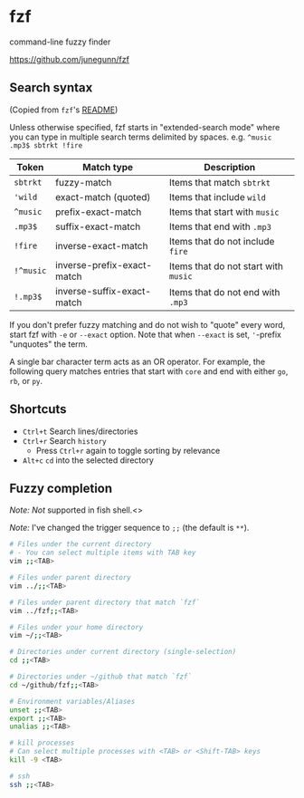 # fzf

command-line fuzzy finder

<https://github.com/junegunn/fzf>

## Search syntax

(Copied from `fzf`'s [README](https://github.com/junegunn/fzf/blob/master/README.md))

Unless otherwise specified, fzf starts in "extended-search mode" where you can
type in multiple search terms delimited by spaces. e.g. `^music .mp3$ sbtrkt !fire`

| Token     | Match type                 | Description                          |
| --------- | -------------------------- | ------------------------------------ |
| `sbtrkt`  | fuzzy-match                | Items that match `sbtrkt`            |
| `'wild`   | exact-match (quoted)       | Items that include `wild`            |
| `^music`  | prefix-exact-match         | Items that start with `music`        |
| `.mp3$`   | suffix-exact-match         | Items that end with `.mp3`           |
| `!fire`   | inverse-exact-match        | Items that do not include `fire`     |
| `!^music` | inverse-prefix-exact-match | Items that do not start with `music` |
| `!.mp3$`  | inverse-suffix-exact-match | Items that do not end with `.mp3`    |

If you don't prefer fuzzy matching and do not wish to "quote" every word,
start fzf with `-e` or `--exact` option. Note that when `--exact` is set,
`'`-prefix "unquotes" the term.

A single bar character term acts as an OR operator. For example, the following
query matches entries that start with `core` and end with either `go`, `rb`,
or `py`.

## Shortcuts

- `Ctrl+t` Search lines/directories
- `Ctrl+r` Search `history`
  - Press `Ctrl+r` again to toggle sorting by relevance
- `Alt+c` `cd` into the selected directory

## Fuzzy completion

_Note:_ _Not_ supported in fish shell.<>

_Note:_ I've changed the trigger sequence to `;;` (the default is `**`).

```bash
# Files under the current directory
# - You can select multiple items with TAB key
vim ;;<TAB>

# Files under parent directory
vim ../;;<TAB>

# Files under parent directory that match `fzf`
vim ../fzf;;<TAB>

# Files under your home directory
vim ~/;;<TAB>

# Directories under current directory (single-selection)
cd ;;<TAB>

# Directories under ~/github that match `fzf`
cd ~/github/fzf;;<TAB>

# Environment variables/Aliases
unset ;;<TAB>
export ;;<TAB>
unalias ;;<TAB>

# kill processes
# Can select multiple processes with <TAB> or <Shift-TAB> keys
kill -9 <TAB>

# ssh
ssh ;;<TAB>
```
